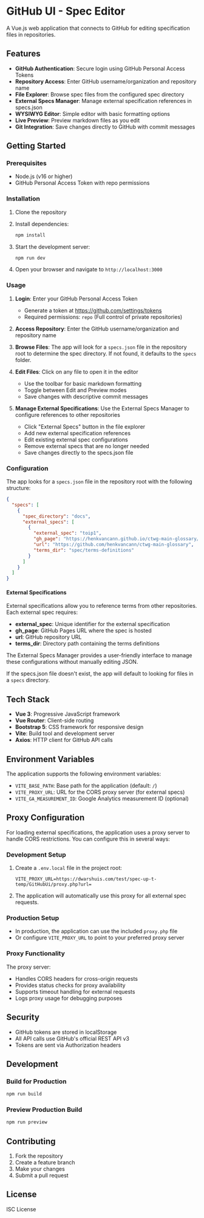 # GitHub UI - Spec Editor

A Vue.js web application that connects to GitHub for editing specification files in repositories.

## Features

- **GitHub Authentication**: Secure login using GitHub Personal Access Tokens
- **Repository Access**: Enter GitHub username/organization and repository name
- **File Explorer**: Browse spec files from the configured spec directory
- **External Specs Manager**: Manage external specification references in specs.json
- **WYSIWYG Editor**: Simple editor with basic formatting options
- **Live Preview**: Preview markdown files as you edit
- **Git Integration**: Save changes directly to GitHub with commit messages

## Getting Started

### Prerequisites

- Node.js (v16 or higher)
- GitHub Personal Access Token with repo permissions

### Installation

1. Clone the repository
2. Install dependencies:
   ```bash
   npm install
   ```

3. Start the development server:
   ```bash
   npm run dev
   ```

4. Open your browser and navigate to `http://localhost:3000`

### Usage

1. **Login**: Enter your GitHub Personal Access Token
   - Generate a token at https://github.com/settings/tokens
   - Required permissions: `repo` (Full control of private repositories)

2. **Access Repository**: Enter the GitHub username/organization and repository name

3. **Browse Files**: The app will look for a `specs.json` file in the repository root to determine the spec directory. If not found, it defaults to the `specs` folder.

4. **Edit Files**: Click on any file to open it in the editor
   - Use the toolbar for basic markdown formatting
   - Toggle between Edit and Preview modes
   - Save changes with descriptive commit messages

5. **Manage External Specifications**: Use the External Specs Manager to configure references to other repositories
   - Click "External Specs" button in the file explorer
   - Add new external specification references
   - Edit existing external spec configurations
   - Remove external specs that are no longer needed
   - Save changes directly to the specs.json file

### Configuration

The app looks for a `specs.json` file in the repository root with the following structure:

```json
{
  "specs": [
    {
      "spec_directory": "docs",
      "external_specs": [
        {
          "external_spec": "toip1",
          "gh_page": "https://henkvancann.github.io/ctwg-main-glossary/",
          "url": "https://github.com/henkvancann/ctwg-main-glossary",
          "terms_dir": "spec/terms-definitions"
        }
      ]
    }
  ]
}
```

#### External Specifications

External specifications allow you to reference terms from other repositories. Each external spec requires:

- **external_spec**: Unique identifier for the external specification
- **gh_page**: GitHub Pages URL where the spec is hosted
- **url**: GitHub repository URL
- **terms_dir**: Directory path containing the terms definitions

The External Specs Manager provides a user-friendly interface to manage these configurations without manually editing JSON.

If the specs.json file doesn't exist, the app will default to looking for files in a `specs` directory.

## Tech Stack

- **Vue 3**: Progressive JavaScript framework
- **Vue Router**: Client-side routing
- **Bootstrap 5**: CSS framework for responsive design
- **Vite**: Build tool and development server
- **Axios**: HTTP client for GitHub API calls

## Environment Variables

The application supports the following environment variables:

- `VITE_BASE_PATH`: Base path for the application (default: `/`)
- `VITE_PROXY_URL`: URL for the CORS proxy server (for external specs)
- `VITE_GA_MEASUREMENT_ID`: Google Analytics measurement ID (optional)

## Proxy Configuration

For loading external specifications, the application uses a proxy server to handle CORS restrictions. You can configure this in several ways:

### Development Setup

1. Create a `.env.local` file in the project root:

   ```env
   VITE_PROXY_URL=https://dwarshuis.com/test/spec-up-t-temp/GitHubUi/proxy.php?url=
   ```

2. The application will automatically use this proxy for all external spec requests.

### Production Setup

- In production, the application can use the included `proxy.php` file
- Or configure `VITE_PROXY_URL` to point to your preferred proxy server

### Proxy Functionality

The proxy server:

- Handles CORS headers for cross-origin requests
- Provides status checks for proxy availability
- Supports timeout handling for external requests
- Logs proxy usage for debugging purposes

## Security

- GitHub tokens are stored in localStorage
- All API calls use GitHub's official REST API v3
- Tokens are sent via Authorization headers

## Development

### Build for Production

```bash
npm run build
```

### Preview Production Build

```bash
npm run preview
```

## Contributing

1. Fork the repository
2. Create a feature branch
3. Make your changes
4. Submit a pull request

## License

ISC License
